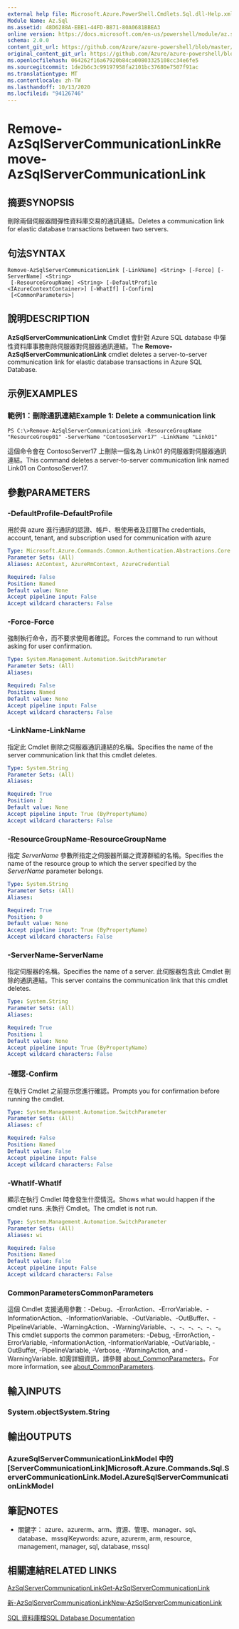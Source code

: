 ```yaml
---
external help file: Microsoft.Azure.PowerShell.Cmdlets.Sql.dll-Help.xml
Module Name: Az.Sql
ms.assetid: 48D6288A-EBE1-44FD-B871-80A0681BBEA3
online version: https://docs.microsoft.com/en-us/powershell/module/az.sql/remove-azsqlservercommunicationlink
schema: 2.0.0
content_git_url: https://github.com/Azure/azure-powershell/blob/master/src/Sql/Sql/help/Remove-AzSqlServerCommunicationLink.md
original_content_git_url: https://github.com/Azure/azure-powershell/blob/master/src/Sql/Sql/help/Remove-AzSqlServerCommunicationLink.md
ms.openlocfilehash: 064262f16a67920b84ca00803325108cc34e6fe5
ms.sourcegitcommit: 1de2b6c3c99197958fa2101bc37680e7507f91ac
ms.translationtype: MT
ms.contentlocale: zh-TW
ms.lasthandoff: 10/13/2020
ms.locfileid: "94126746"
---
```

# <span data-ttu-id="0502a-101">Remove-AzSqlServerCommunicationLink</span><span class="sxs-lookup"><span data-stu-id="0502a-101">Remove-AzSqlServerCommunicationLink</span></span>

## <span data-ttu-id="0502a-102">摘要</span><span class="sxs-lookup"><span data-stu-id="0502a-102">SYNOPSIS</span></span>
<span data-ttu-id="0502a-103">刪除兩個伺服器間彈性資料庫交易的通訊連結。</span><span class="sxs-lookup"><span data-stu-id="0502a-103">Deletes a communication link for elastic database transactions between two servers.</span></span>

## <span data-ttu-id="0502a-104">句法</span><span class="sxs-lookup"><span data-stu-id="0502a-104">SYNTAX</span></span>

```
Remove-AzSqlServerCommunicationLink [-LinkName] <String> [-Force] [-ServerName] <String>
 [-ResourceGroupName] <String> [-DefaultProfile <IAzureContextContainer>] [-WhatIf] [-Confirm]
 [<CommonParameters>]
```

## <span data-ttu-id="0502a-105">說明</span><span class="sxs-lookup"><span data-stu-id="0502a-105">DESCRIPTION</span></span>
<span data-ttu-id="0502a-106">**AzSqlServerCommunicationLink** Cmdlet 會針對 Azure SQL database 中彈性資料庫事務刪除伺服器對伺服器通訊連結。</span><span class="sxs-lookup"><span data-stu-id="0502a-106">The **Remove-AzSqlServerCommunicationLink** cmdlet deletes a server-to-server communication link for elastic database transactions in Azure SQL Database.</span></span>

## <span data-ttu-id="0502a-107">示例</span><span class="sxs-lookup"><span data-stu-id="0502a-107">EXAMPLES</span></span>

### <span data-ttu-id="0502a-108">範例1：刪除通訊連結</span><span class="sxs-lookup"><span data-stu-id="0502a-108">Example 1: Delete a communication link</span></span>
```
PS C:\>Remove-AzSqlServerCommunicationLink -ResourceGroupName "ResourceGroup01" -ServerName "ContosoServer17" -LinkName "Link01"
```

<span data-ttu-id="0502a-109">這個命令會在 ContosoServer17 上刪除一個名為 Link01 的伺服器對伺服器通訊連結。</span><span class="sxs-lookup"><span data-stu-id="0502a-109">This command deletes a server-to-server communication link named Link01 on ContosoServer17.</span></span>

## <span data-ttu-id="0502a-110">參數</span><span class="sxs-lookup"><span data-stu-id="0502a-110">PARAMETERS</span></span>

### <span data-ttu-id="0502a-111">-DefaultProfile</span><span class="sxs-lookup"><span data-stu-id="0502a-111">-DefaultProfile</span></span>
<span data-ttu-id="0502a-112">用於與 azure 進行通訊的認證、帳戶、租使用者及訂閱</span><span class="sxs-lookup"><span data-stu-id="0502a-112">The credentials, account, tenant, and subscription used for communication with azure</span></span>

```yaml
Type: Microsoft.Azure.Commands.Common.Authentication.Abstractions.Core.IAzureContextContainer
Parameter Sets: (All)
Aliases: AzContext, AzureRmContext, AzureCredential

Required: False
Position: Named
Default value: None
Accept pipeline input: False
Accept wildcard characters: False
```

### <span data-ttu-id="0502a-113">-Force</span><span class="sxs-lookup"><span data-stu-id="0502a-113">-Force</span></span>
<span data-ttu-id="0502a-114">強制執行命令，而不要求使用者確認。</span><span class="sxs-lookup"><span data-stu-id="0502a-114">Forces the command to run without asking for user confirmation.</span></span>

```yaml
Type: System.Management.Automation.SwitchParameter
Parameter Sets: (All)
Aliases:

Required: False
Position: Named
Default value: None
Accept pipeline input: False
Accept wildcard characters: False
```

### <span data-ttu-id="0502a-115">-LinkName</span><span class="sxs-lookup"><span data-stu-id="0502a-115">-LinkName</span></span>
<span data-ttu-id="0502a-116">指定此 Cmdlet 刪除之伺服器通訊連結的名稱。</span><span class="sxs-lookup"><span data-stu-id="0502a-116">Specifies the name of the server communication link that this cmdlet deletes.</span></span>

```yaml
Type: System.String
Parameter Sets: (All)
Aliases:

Required: True
Position: 2
Default value: None
Accept pipeline input: True (ByPropertyName)
Accept wildcard characters: False
```

### <span data-ttu-id="0502a-117">-ResourceGroupName</span><span class="sxs-lookup"><span data-stu-id="0502a-117">-ResourceGroupName</span></span>
<span data-ttu-id="0502a-118">指定 *ServerName* 參數所指定之伺服器所屬之資源群組的名稱。</span><span class="sxs-lookup"><span data-stu-id="0502a-118">Specifies the name of the resource group to which the server specified by the *ServerName* parameter belongs.</span></span>

```yaml
Type: System.String
Parameter Sets: (All)
Aliases:

Required: True
Position: 0
Default value: None
Accept pipeline input: True (ByPropertyName)
Accept wildcard characters: False
```

### <span data-ttu-id="0502a-119">-ServerName</span><span class="sxs-lookup"><span data-stu-id="0502a-119">-ServerName</span></span>
<span data-ttu-id="0502a-120">指定伺服器的名稱。</span><span class="sxs-lookup"><span data-stu-id="0502a-120">Specifies the name of a server.</span></span>
<span data-ttu-id="0502a-121">此伺服器包含此 Cmdlet 刪除的通訊連結。</span><span class="sxs-lookup"><span data-stu-id="0502a-121">This server contains the communication link that this cmdlet deletes.</span></span>

```yaml
Type: System.String
Parameter Sets: (All)
Aliases:

Required: True
Position: 1
Default value: None
Accept pipeline input: True (ByPropertyName)
Accept wildcard characters: False
```

### <span data-ttu-id="0502a-122">-確認</span><span class="sxs-lookup"><span data-stu-id="0502a-122">-Confirm</span></span>
<span data-ttu-id="0502a-123">在執行 Cmdlet 之前提示您進行確認。</span><span class="sxs-lookup"><span data-stu-id="0502a-123">Prompts you for confirmation before running the cmdlet.</span></span>

```yaml
Type: System.Management.Automation.SwitchParameter
Parameter Sets: (All)
Aliases: cf

Required: False
Position: Named
Default value: False
Accept pipeline input: False
Accept wildcard characters: False
```

### <span data-ttu-id="0502a-124">-WhatIf</span><span class="sxs-lookup"><span data-stu-id="0502a-124">-WhatIf</span></span>
<span data-ttu-id="0502a-125">顯示在執行 Cmdlet 時會發生什麼情況。</span><span class="sxs-lookup"><span data-stu-id="0502a-125">Shows what would happen if the cmdlet runs.</span></span>
<span data-ttu-id="0502a-126">未執行 Cmdlet。</span><span class="sxs-lookup"><span data-stu-id="0502a-126">The cmdlet is not run.</span></span>

```yaml
Type: System.Management.Automation.SwitchParameter
Parameter Sets: (All)
Aliases: wi

Required: False
Position: Named
Default value: False
Accept pipeline input: False
Accept wildcard characters: False
```

### <span data-ttu-id="0502a-127">CommonParameters</span><span class="sxs-lookup"><span data-stu-id="0502a-127">CommonParameters</span></span>
<span data-ttu-id="0502a-128">這個 Cmdlet 支援通用參數：-Debug、-ErrorAction、-ErrorVariable、-InformationAction、-InformationVariable、-OutVariable、-OutBuffer、-PipelineVariable、-WarningAction、-WarningVariable、-、-、-、-、-、-。</span><span class="sxs-lookup"><span data-stu-id="0502a-128">This cmdlet supports the common parameters: -Debug, -ErrorAction, -ErrorVariable, -InformationAction, -InformationVariable, -OutVariable, -OutBuffer, -PipelineVariable, -Verbose, -WarningAction, and -WarningVariable.</span></span> <span data-ttu-id="0502a-129">如需詳細資訊，請參閱 [about_CommonParameters](http://go.microsoft.com/fwlink/?LinkID=113216)。</span><span class="sxs-lookup"><span data-stu-id="0502a-129">For more information, see [about_CommonParameters](http://go.microsoft.com/fwlink/?LinkID=113216).</span></span>

## <span data-ttu-id="0502a-130">輸入</span><span class="sxs-lookup"><span data-stu-id="0502a-130">INPUTS</span></span>

### <span data-ttu-id="0502a-131">System.object</span><span class="sxs-lookup"><span data-stu-id="0502a-131">System.String</span></span>

## <span data-ttu-id="0502a-132">輸出</span><span class="sxs-lookup"><span data-stu-id="0502a-132">OUTPUTS</span></span>

### <span data-ttu-id="0502a-133">AzureSqlServerCommunicationLinkModel 中的 [ServerCommunicationLink]</span><span class="sxs-lookup"><span data-stu-id="0502a-133">Microsoft.Azure.Commands.Sql.ServerCommunicationLink.Model.AzureSqlServerCommunicationLinkModel</span></span>

## <span data-ttu-id="0502a-134">筆記</span><span class="sxs-lookup"><span data-stu-id="0502a-134">NOTES</span></span>
* <span data-ttu-id="0502a-135">關鍵字： azure、azurerm、arm、資源、管理、manager、sql、database、mssql</span><span class="sxs-lookup"><span data-stu-id="0502a-135">Keywords: azure, azurerm, arm, resource, management, manager, sql, database, mssql</span></span>

## <span data-ttu-id="0502a-136">相關連結</span><span class="sxs-lookup"><span data-stu-id="0502a-136">RELATED LINKS</span></span>

[<span data-ttu-id="0502a-137">AzSqlServerCommunicationLink</span><span class="sxs-lookup"><span data-stu-id="0502a-137">Get-AzSqlServerCommunicationLink</span></span>](./Get-AzSqlServerCommunicationLink.md)

[<span data-ttu-id="0502a-138">新-AzSqlServerCommunicationLink</span><span class="sxs-lookup"><span data-stu-id="0502a-138">New-AzSqlServerCommunicationLink</span></span>](./New-AzSqlServerCommunicationLink.md)

[<span data-ttu-id="0502a-139">SQL 資料庫檔</span><span class="sxs-lookup"><span data-stu-id="0502a-139">SQL Database Documentation</span></span>](https://docs.microsoft.com/azure/sql-database/)

